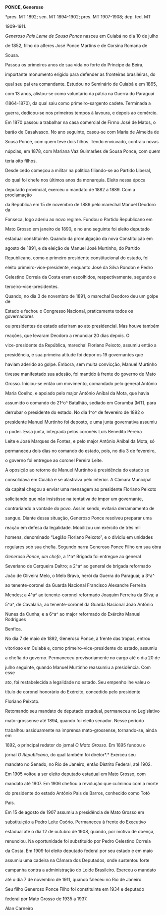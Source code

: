 **PONCE, Generoso**



\*pres. MT 1892; sen. MT 1894-1902; pres. MT 1907-1908; dep. fed. MT

1909-1911.



*Generoso Pais Leme de Sousa Ponce* nasceu em Cuiabá no dia 10 de julho

de 1852, filho do alferes José Ponce Martins e de Corsina Romana de

Sousa.



Passou os primeiros anos de sua vida no forte do Príncipe da Beira,

importante monumento erigido para defender as fronteiras brasileiras, do

qual seu pai era comandante. Estudou no Seminário de Cuiabá e em 1865,

com 13 anos, alistou-se como voluntário da pátria na Guerra do Paraguai

(1864-1870), da qual saiu como primeiro-sargento cadete. Terminada a

guerra, dedicou-se nos primeiros tempos à lavoura, e depois ao comércio.

Em 1870 passou a trabalhar na casa comercial de Firmo José de Matos, o

barão de Casalvasco. No ano seguinte, casou-se com Maria de Almeida de

Sousa Ponce, com quem teve dois filhos. Tendo enviuvado, contraiu novas

núpcias, em 1878, com Mariana Vaz Guimarães de Sousa Ponce, com quem

teria oito filhos.



Desde cedo começou a militar na política filiando-se ao Partido Liberal,

do qual foi chefe nos últimos anos da monarquia. Eleito nessa época

deputado provincial, exerceu o mandato de 1882 a 1889. Com a proclamação

da República em 15 de novembro de 1889 pelo marechal Manuel Deodoro da

Fonseca, logo aderiu ao novo regime. Fundou o Partido Republicano em

Mato Grosso em janeiro de 1890, e no ano seguinte foi eleito deputado

estadual constituinte. Quando da promulgação da nova Constituição em

agosto de 1891, e da eleição de Manuel José Murtinho, do Partido

Republicano, como o primeiro presidente constitucional do estado, foi

eleito primeiro-vice-presidente, enquanto José da Silva Rondon e Pedro

Celestino Correia da Costa eram escolhidos, respectivamente, segundo e

terceiro-vice-presidentes.



Quando, no dia 3 de novembro de 1891, o marechal Deodoro deu um golpe de

Estado e fechou o Congresso Nacional, praticamente todos os governadores

ou presidentes de estado aderiram ao ato presidencial. Mas houve também

reações, que levaram Deodoro a renunciar 20 dias depois. O

vice-presidente da República, marechal Floriano Peixoto, assumiu então a

presidência, e sua primeira atitude foi depor os 19 governantes que

haviam aderido ao golpe. Embora, sem muita convicção, Manuel Murtinho

tivesse manifestado sua adesão, foi mantido à frente do governo de Mato

Grosso. Iniciou-se então um movimento, comandado pelo general Antônio

Maria Coelho, e apoiado pelo major Antônio Aníbal da Mota, que havia

assumido o comando do 21^o^ Batalhão, sediado em Corumbá (MT), para

derrubar o presidente do estado. No dia 1^o^ de fevereiro de 1892 o

presidente Manuel Murtinho foi deposto, e uma junta governativa assumiu

o poder. Essa junta, integrada pelos coronéis Luís Benedito Pereira

Leite e José Marques de Fontes, e pelo major Antônio Aníbal da Mota, só

permaneceu dois dias no comando do estado, pois, no dia 3 de fevereiro,

o governo foi entregue ao coronel Pereira Leite.



A oposição ao retorno de Manuel Murtinho à presidência do estado se

consolidava em Cuiabá e se alastrava pelo interior. A Câmara Municipal

da capital chegou a enviar uma mensagem ao presidente Floriano Peixoto

solicitando que não insistisse na tentativa de impor um governante,

contrariando a vontade do povo. Assim sendo, evitaria derramamento de

sangue. Diante dessa situação, Generoso Ponce resolveu preparar uma

reação em defesa da legalidade. Mobilizou um exército de três mil

homens, denominado “Legião Floriano Peixoto”, e o dividiu em unidades

regulares sob sua chefia. Segundo narra Generoso Ponce Filho em sua obra

*Generoso Ponce, um chefe*, a 1^a^ Brigada foi entregue ao general

Severiano de Cerqueira Daltro; a 2^a^ ao general de brigada reformado

João de Oliveira Melo, o Melo Bravo, herói da Guerra do Paraguai; a 3^a^

ao tenente-coronel da Guarda Nacional Francisco Alexandre Ferreira

Mendes; a 4^a^ ao tenente-coronel reformado Joaquim Ferreira da Silva; a

5^a^, de Cavalaria, ao tenente-coronel da Guarda Nacional João Antônio

Nunes da Cunha; e a 6^a^ ao major reformado do Exército Manuel Rodrigues

Benfica.



No dia 7 de maio de 1892, Generoso Ponce, à frente das tropas, entrou

vitorioso em Cuiabá e, como primeiro-vice-presidente do estado, assumiu

a chefia do governo. Permaneceu provisoriamente no cargo até o dia 20 de

julho seguinte, quando Manuel Murtinho reassumiu a presidência. Com esse

ato, foi restabelecida a legalidade no estado. Seu empenho lhe valeu o

título de coronel honorário do Exército, concedido pelo presidente

Floriano Peixoto.



Retomando seu mandato de deputado estadual, permaneceu no Legislativo

mato-grossense até 1894, quando foi eleito senador. Nesse período

trabalhou assiduamente na imprensa mato-grossense, tornando-se, ainda em

1892, o principal redator do jornal *O Mato Grosso*. Em 1895 fundou o

jornal *O Republicano,* do qual também foi diretor*.* Exerceu seu

mandato no Senado, no Rio de Janeiro, então Distrito Federal, até 1902.

Em 1905 voltou a ser eleito deputado estadual em Mato Grosso, com

mandato até 1907. Em 1906 chefiou a revolução que culminou com a morte

do presidente do estado Antônio Pais de Barros, conhecido como Totó

Pais.



Em 15 de agosto de 1907 assumiu a presidência de Mato Grosso em

substituição a Pedro Leite Osório. Permaneceu à frente do Executivo

estadual até o dia 12 de outubro de 1908, quando, por motivo de doença,

renunciou. Na oportunidade foi substituído por Pedro Celestino Correia

da Costa. Em 1909 foi eleito deputado federal por seu estado e em maio

assumiu uma cadeira na Câmara dos Deputados, onde sustentou forte

campanha contra a administração do Loide Brasileiro. Exerceu o mandato

até o dia 7 de novembro de 1911, quando faleceu no Rio de Janeiro.



Seu filho Generoso Ponce Filho foi constituinte em 1934 e deputado

federal por Mato Grosso de 1935 a 1937.



Alan Carneiro



